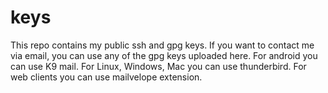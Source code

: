# keys
This repo contains my public ssh and gpg keys.
If you want to contact me via email, you can use any of the gpg keys uploaded here.
For android you can use K9 mail. For Linux, Windows, Mac you can use thunderbird. For web clients you can use mailvelope extension.
